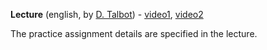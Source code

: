 __Lecture__ (english, by [D. Talbot](https://github.com/drt7)) - [video1](https://yadi.sk/i/wL4BpzNTh5GFhQ), [video2](https://yadi.sk/i/ODTJ0t5dWWbdKQ)

The practice assignment details are specified in the lecture.
